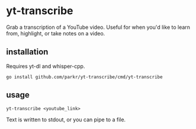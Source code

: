 # yt-transcribe

Grab a transcription of a YouTube video. Useful for when you'd like to
learn from, highlight, or take notes on a video.

## installation

Requires yt-dl and whisper-cpp.

    go install github.com/parkr/yt-transcribe/cmd/yt-transcribe

## usage

    yt-transcribe <youtube_link>

Text is written to stdout, or you can pipe to a file.
